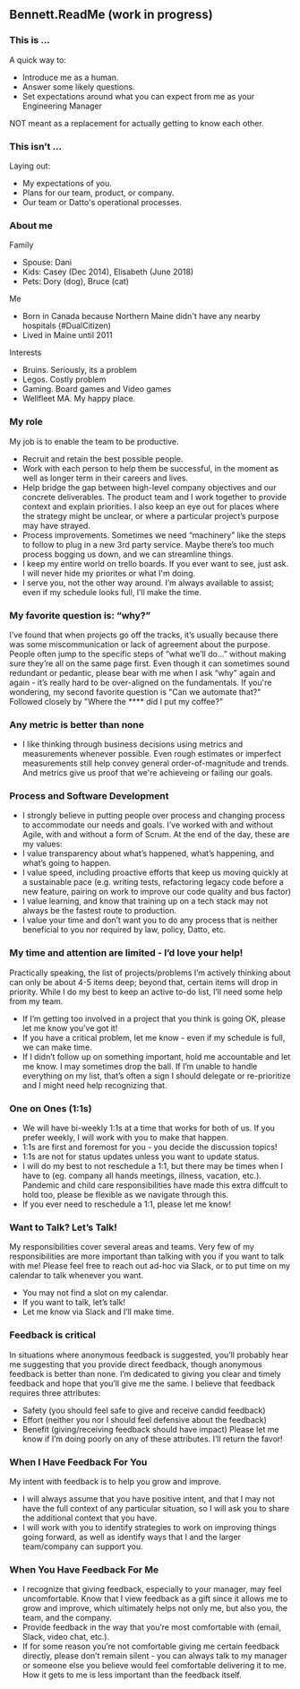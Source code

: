 ## Bennett.ReadMe  (work in progress)


### This is ...
A quick way to:
* Introduce me as a human.
* Answer some likely questions.
* Set expectations around what you can expect from me as your Engineering Manager

NOT meant as a replacement for actually getting to know each other.

### This isn’t ...
Laying out:
* My expectations of you.
* Plans for our team, product, or company.
* Our team or Datto's operational processes.

### About me

Family
* Spouse: Dani
* Kids: Casey (Dec 2014), Elisabeth (June 2018)
* Pets: Dory (dog), Bruce (cat)

Me
* Born in Canada because Northern Maine didn't have any nearby hospitals (#DualCitizen)
* Lived in Maine until 2011

Interests
* Bruins. Seriously, its a problem
* Legos. Costly problem
* Gaming. Board games and Video games
* Wellfleet MA. My happy place. 


### My role
My job is to enable the team to be productive.
* Recruit and retain the best possible people. 
* Work with each person to help them be successful, in the moment as well as longer term in their careers and lives.
* Help bridge the gap between high-level company objectives and our concrete deliverables. The product team and I work together to provide context and explain priorities. I also keep an eye out for places where the strategy might be unclear, or where a particular project’s purpose may have strayed.
* Process improvements. Sometimes we need “machinery” like the steps to follow to plug in a new 3rd party service.  Maybe there’s too much process bogging us down, and we can streamline things.
* I keep my entire world on trello boards. If you ever want to see, just ask. I will never hide my priorites or what I'm doing. 
* I serve you, not the other way around. I’m always available to assist; even if my schedule looks full, I’ll make the time.

### My favorite question is: “why?”
I’ve found that when projects go off the tracks, it’s usually because there was some miscommunication or lack of agreement about the purpose. People often jump to the specific steps of “what we’ll do…” without making sure they’re all on the same page first. Even though it can sometimes sound redundant or pedantic, please bear with me when I ask “why” again and again - it’s really hard to be over-aligned on the fundamentals.
If you're wondering, my second favorite question is "Can we automate that?"
Followed closely by "Where the \**** did I put my coffee?"

### Any metric is better than none
* I like thinking through business decisions using metrics and measurements whenever possible. Even rough estimates or imperfect measurements still help convey general order-of-magnitude and trends. And metrics give us proof that we're achieveing or failing our goals.

### Process and Software Development
* I strongly believe in putting people over process and changing process to accommodate our needs and goals. I’ve worked with and without Agile, with and without a form of Scrum. At the end of the day, these are my values: 
* I value transparency about what’s happened, what’s happening, and what’s going to happen.
* I value speed, including proactive efforts that keep us moving quickly at a sustainable pace (e.g. writing tests, refactoring legacy code before a new feature, pairing on work to improve our code quality and bus factor)
* I value learning, and know that training up on a tech stack may not always be the fastest route to production.
* I value your time and don’t want you to do any process that is neither beneficial to you nor required by law, policy, Datto, etc.

### My time and attention are limited - I’d love your help!
Practically speaking, the list of projects/problems I’m actively thinking about can only be about 4-5 items deep; beyond that, certain items will drop in priority. While I do my best to keep an active to-do list, I’ll need some help from my team.
* If I’m getting too involved in a project that you think is going OK, please let me know you’ve got it!
* If you have a critical problem, let me know - even if my schedule is full, we can make time.
* If I didn’t follow up on something important, hold me accountable and let me know. I may sometimes drop the ball. If I’m unable to handle everything on my list, that’s often a sign I should delegate or re-prioritize and I might need help recognizing that. 

### One on Ones (1:1s)
* We will have bi-weekly 1:1s at a time that works for both of us. If you prefer weekly, I will work with you to make that happen. 
* 1:1s are first and foremost for you - you decide the discussion topics! 
* 1:1s are not for status updates unless you want to update status.
* I will do my best to not reschedule a 1:1, but there may be times when I have to (eg. company all hands meetings, illness, vacation, etc.). Pandemic and child care responsibilities have made this extra diffcult to hold too, please be flexible as we navigate through this. 
* If you ever need to reschedule a 1:1, please let me know!

### Want to Talk? Let’s Talk!
My responsibilities cover several areas and teams.
Very few of my responsibilities are more important than talking with you if you want to talk with me!
Please feel free to reach out ad-hoc via Slack, or to put time on my calendar to talk whenever you want.
* You may not find a slot on my calendar.
* If you want to talk, let’s talk!
* Let me know via Slack and I’ll make time.

### Feedback is critical
In situations where anonymous feedback is suggested, you’ll probably hear me suggesting that you provide direct feedback, though anonymous feedback is better than none. I’m dedicated to giving you clear and timely feedback and hope that you’ll give me the same. I believe that feedback requires three attributes:
* Safety (you should feel safe to give and receive candid feedback) 
* Effort (neither you nor I should feel defensive about the feedback) 
* Benefit (giving/receiving feedback should have impact)
Please let me know if I’m doing poorly on any of these attributes. I’ll return the favor!

### When I Have Feedback For You
My intent with feedback is to help you grow and improve.
* I will always assume that you have positive intent, and that I may not have the full context of any particular situation, so I will ask you to share the additional context that you have.
* I will work with you to identify strategies to work on improving things going forward, as well as identify ways that I and the larger team/company can support you.

### When You Have Feedback For Me
* I recognize that giving feedback, especially to your manager, may feel uncomfortable. Know that I view feedback as a gift since it allows me to grow and improve, which ultimately helps not only me, but also you, the team, and the company.
* Provide feedback in the way that you’re most comfortable with (email, Slack, video chat, etc.).
* If for some reason you’re not comfortable giving me certain feedback directly, please don’t remain silent - you can always talk to my manager or someone else you believe would feel comfortable delivering it to me. How it gets to me is less important than the feedback itself. 
